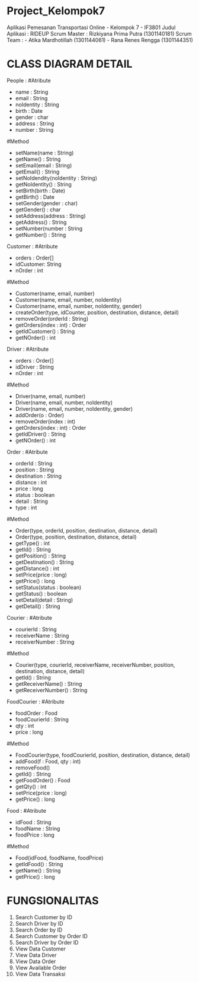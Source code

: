 # Project_Kelompok7
Aplikasi Pemesanan Transportasi Online - Kelompok 7 - IF3801
Judul Aplikasi : RIDEUP
Scrum Master : Rizkiyana Prima Putra (1301140181)
Scrum Team :  - Atika Mardhotillah (1301144061)
              - Rana Renes Rengga (1301144351)


CLASS DIAGRAM DETAIL
====================

People :
#Atribute
- name : String
- email : String
- noIdentity : String
- birth : Date
- gender : char
- address : String
- number : String

#Method
+ setName(name : String)
+ getName() : String
+ setEmail(email : String)
+ getEmail() : String
+ setNoIdendity(noIdentity : String)
+ getNoIdentity() : String
+ setBirth(birth : Date)
+ getBirth() : Date
+ setGender(gender : char)
+ getGender() : char
+ setAddress(address : String)
+ getAddress() : String
+ setNumber(number : String
+ getNumber() : String


Customer :
#Atribute
- orders : Order[]
- idCustomer: String
- nOrder : int

#Method
+ Customer(name, email, number)
+ Customer(name, email, number, noIdentity)
+ Customer(name, email, number, noIdentity, gender)
+ createOrder(type, idCounter, position, destination, distance, detail)
+ removeOrder(orderId : String)
+ getOrders(index : int) : Order
+ getIdCustomer() : String
+ getNOrder() : int


Driver :
#Atribute
- orders : Order[]
- idDriver : String
- nOrder : int

#Method
+ Driver(name, email, number)
+ Driver(name, email, number, noIdentity)
+ Driver(name, email, number, noIdentity, gender)
+ addOrder(o : Order)
+ removeOrder(index : int)
+ getOrders(index : int) : Order
+ getIdDriver() : String
+ getNOrder() : int


Order :
#Atribute
- orderId : String
- position : String
- destination : String
- distance : int
- price : long
- status : boolean
- detail : String
- type : int

#Method
+ Order(type, orderId, position, destination, distance, detail)
+ Order(type, position, destination, distance, detail)
+ getType() : int
+ getId() : String
+ getPosition() : String
+ getDestination() : String
+ getDistance() : int
+ setPrice(price : long)
+ getPrice() : long
+ setStatus(status : boolean)
+ getStatus() : boolean
+ setDetail(detail : String)
+ getDetail() : String


Courier :
#Atribute
- courierId : String
- receiverName : String
- receiverNumber : String

#Method
+ Courier(type, courierId, receiverName, receiverNumber, position, destination, distance, detail)
+ getId() : String
+ getReceiverName() : String
+ getReceiverNumber() : String


FoodCourier :
#Atribute
- foodOrder : Food
- foodCourierId : String
- qty : int
- price : long

#Method
+ FoodCourier(type, foodCourierId, position, destination, distance, detail)
+ addFood(f : Food, qty : int)
+ removeFood()
+ getId() : String
+ getFoodOrder() : Food
+ getQty() : int
+ setPrice(price : long)
+ getPrice() : long


Food :
#Atribute
- idFood : String
- foodName : String
- foodPrice : long

#Method
+ Food(idFood, foodName, foodPrice)
+ getIdFood() : String
+ getName() : String
+ getPrice() : long


FUNGSIONALITAS
==============

1. Search Customer by ID
2. Search Driver by ID
3. Search Order by ID
4. Search Customer by Order ID
5. Search Driver by Order ID
6. View Data Customer
7. View Data Driver
8. View Data Order
9. View Available Order
10. View Data Transaksi
